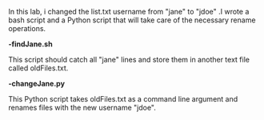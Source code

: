 In this lab, i changed the list.txt username  from "jane" to "jdoe" .I wrote a bash script and a Python script that will take care of the necessary rename operations.


**-findJane.sh**

This script should catch all "jane" lines and store them in another text file called oldFiles.txt.

**-changeJane.py**

This Python script takes oldFiles.txt as a command line argument and  renames files with the new username "jdoe".

